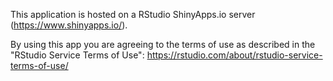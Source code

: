 
This application is hosted on a RStudio ShinyApps.io server (https://www.shinyapps.io/).   

By using this app you are agreeing to the terms of use as described in the "RStudio Service Terms of Use": https://rstudio.com/about/rstudio-service-terms-of-use/